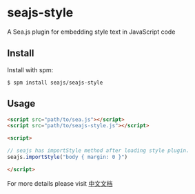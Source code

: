 seajs-style
===========

A Sea.js plugin for embedding style text in JavaScript code


Install
-------

Install with spm:

    $ spm install seajs/seajs-style


Usage
-----

```html
<script src="path/to/sea.js"></script>
<script src="path/to/seajs-style.js"></script>

<script>

// seajs has importStyle method after loading style plugin.
seajs.importStyle("body { margin: 0 }")

</script>
```

For more details please visit [中文文档](https://github.com/seajs/seajs-style/issues/1)
